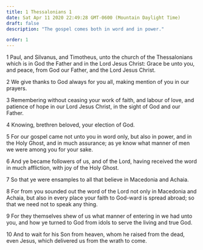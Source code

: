 ```yaml
---
title: 1 Thessalonians 1
date: Sat Apr 11 2020 22:49:28 GMT-0600 (Mountain Daylight Time)
draft: false
description: "The gospel comes both in word and in power."

order: 1
---
```

    
1 Paul, and Silvanus, and Timotheus, unto the church of the Thessalonians which is in God the Father and in the Lord Jesus Christ: Grace be unto you, and peace, from God our Father, and the Lord Jesus Christ.

2 We give thanks to God always for you all, making mention of you in our prayers.

3 Remembering without ceasing your work of faith, and labour of love, and patience of hope in our Lord Jesus Christ, in the sight of God and our Father.

4 Knowing, brethren beloved, your election of God.

5 For our gospel came not unto you in word only, but also in power, and in the Holy Ghost, and in much assurance; as ye know what manner of men we were among you for your sake.

6 And ye became followers of us, and of the Lord, having received the word in much affliction, with joy of the Holy Ghost.

7 So that ye were ensamples to all that believe in Macedonia and Achaia.

8 For from you sounded out the word of the Lord not only in Macedonia and Achaia, but also in every place your faith to God-ward is spread abroad; so that we need not to speak any thing.

9 For they themselves shew of us what manner of entering in we had unto you, and how ye turned to God from idols to serve the living and true God.

10 And to wait for his Son from heaven, whom he raised from the dead, even Jesus, which delivered us from the wrath to come.
